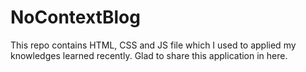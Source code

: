 # NoContextBlog
This repo contains HTML, CSS and JS file which I used to applied my knowledges learned recently. Glad to share this application in here.

